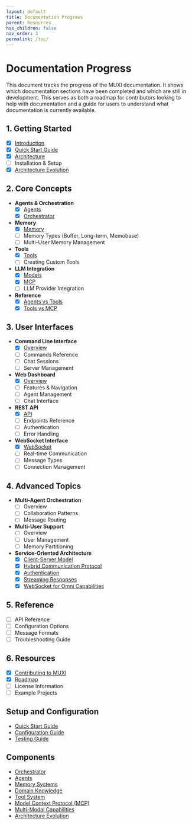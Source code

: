 ```yaml
---
layout: default
title: Documentation Progress
parent: Resources
has_children: false
nav_order: 3
permalink: /toc/
---
```


# Documentation Progress

This document tracks the progress of the MUXI documentation. It shows which documentation sections have been completed and which are still in development. This serves as both a roadmap for contributors looking to help with documentation and a guide for users to understand what documentation is currently available.

## 1. Getting Started
- [x] [Introduction](../overview)
- [x] [Quick Start Guide](../quickstart)
- [x] [Architecture](../architecture)
- [ ] Installation & Setup
- [x] [Architecture Evolution](../ARCHITECTURE_EVOLUTION.md)

## 2. Core Concepts
- **Agents & Orchestration**
  - [x] [Agents](../agents)
  - [x] [Orchestrator](../orchestrator)
- **Memory**
  - [x] [Memory](../memory)
  - [ ] Memory Types (Buffer, Long-term, Memobase)
  - [ ] Multi-User Memory Management
- **Tools**
  - [x] [Tools](../tools)
  - [ ] Creating Custom Tools
- **LLM Integration**
  - [x] [Models](../models)
  - [x] [MCP](../mcp)
  - [ ] LLM Provider Integration
- **Reference**
  - [x] [Agents vs Tools](../agents_vs_tools)
  - [x] [Tools vs MCP](../tools_vs_mcp)

## 3. User Interfaces
- **Command Line Interface**
  - [x] [Overview](../cli)
  - [ ] Commands Reference
  - [ ] Chat Sessions
  - [ ] Server Management
- **Web Dashboard**
  - [x] [Overview](../webapp)
  - [ ] Features & Navigation
  - [ ] Agent Management
  - [ ] Chat Interface
- **REST API**
  - [x] [API](../api)
  - [ ] Endpoints Reference
  - [ ] Authentication
  - [ ] Error Handling
- **WebSocket Interface**
  - [x] [WebSocket](../websocket)
  - [ ] Real-time Communication
  - [ ] Message Types
  - [ ] Connection Management

## 4. Advanced Topics
- **Multi-Agent Orchestration**
  - [ ] Overview
  - [ ] Collaboration Patterns
  - [ ] Message Routing
- **Multi-User Support**
  - [ ] Overview
  - [ ] User Management
  - [ ] Memory Partitioning
- **Service-Oriented Architecture**
  - [x] [Client-Server Model](../ARCHITECTURE_EVOLUTION.md#core-architecture-changes)
  - [x] [Hybrid Communication Protocol](../ARCHITECTURE_EVOLUTION.md#communication-protocol)
  - [x] [Authentication](../ARCHITECTURE_EVOLUTION.md#authentication-implementation-details)
  - [x] [Streaming Responses](../ARCHITECTURE_EVOLUTION.md#streaming-response-example)
  - [x] [WebSocket for Omni Capabilities](../ARCHITECTURE_EVOLUTION.md#websocket-support-for-omni-capabilities)

## 5. Reference
- [ ] API Reference
- [ ] Configuration Options
- [ ] Message Formats
- [ ] Troubleshooting Guide

## 6. Resources
- [x] [Contributing to MUXI](../contributing)
- [x] [Roadmap](../roadmap)
- [ ] License Information
- [ ] Example Projects

## Setup and Configuration
- [Quick Start Guide](quick_start.md)
- [Configuration Guide](configuration_guide.md)
- [Testing Guide](testing.md)

## Components
- [Orchestrator](orchestrator.md)
- [Agents](agents.md)
- [Memory Systems](memory.md)
- [Domain Knowledge](domain_knowledge.md)
- [Tool System](tools.md)
- [Model Context Protocol (MCP)](mcp.md)
- [Multi-Modal Capabilities](multi-modal.md)
- [Architecture Evolution](../ARCHITECTURE_EVOLUTION.md)
